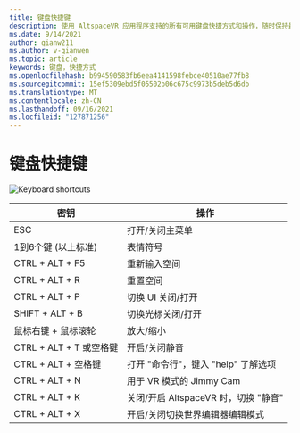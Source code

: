 ```yaml
---
title: 键盘快捷键
description: 使用 AltspaceVR 应用程序支持的所有可用键盘快捷方式和操作，随时保持最新状态。
ms.date: 9/14/2021
author: qianw211
ms.author: v-qianwen
ms.topic: article
keywords: 键盘，快捷方式
ms.openlocfilehash: b994590583fb6eea4141598febce40510ae77fb8
ms.sourcegitcommit: 15ef5309ebd5f05502b06c675c9973b5deb5d6db
ms.translationtype: MT
ms.contentlocale: zh-CN
ms.lasthandoff: 09/16/2021
ms.locfileid: "127871256"
---
```

# <a name="keyboard-shortcuts"></a>键盘快捷键

<img src="images\keyboard-shortcuts.png" alt="Keyboard shortcuts">

| 密钥 | 操作 |
|---|---|
| ESC | 打开/关闭主菜单 |
| 1到6个键 (以上标准)  | 表情符号 |
| CTRL + ALT + F5 | 重新输入空间 |
| CTRL + ALT + R | 重置空间 |
| CTRL + ALT + P | 切换 UI 关闭/打开 |
| SHIFT + ALT + B | 切换光标关闭/打开 |
| 鼠标右键 + 鼠标滚轮 | 放大/缩小 |
| CTRL + ALT + T 或空格键 | 开启/关闭静音 |
| CTRL + ALT + 空格键 | 打开 "命令行"，键入 "help" 了解选项 |
| CTRL + ALT + N | 用于 VR 模式的 Jimmy Cam |
| CTRL + ALT + K | 关闭/开启 AltspaceVR 时，切换 "静音" |
| CTRL + ALT + X | 开启/关闭切换世界编辑器编辑模式 |